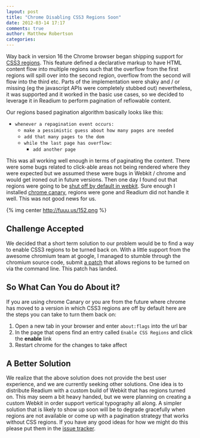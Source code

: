 ```yaml
---
layout: post
title: "Chrome Disabling CSS3 Regions Soon"
date: 2012-03-14 17:17
comments: true
author: Matthew Robertson
categories: 
---
```

Way back in version 16 the Chrome browser began shipping support for [CSS3 regions](http://dev.w3.org/csswg/css3-regions/). This feature defined a declarative markup to have HTML content flow into multiple regions such that the overflow from the first regions will spill over into the second region, overflow from the second will flow into the third etc. Parts of the implementation were shaky and / or missing (eg the javascript APIs were completely stubbed out) nevertheless, it was supported and it worked in the basic use cases, so we decided to leverage it in Readium to perform pagination of reflowable content. 

Our regions based pagination algorithm basically looks like this:

* `whenever a repagination event occurs:`
  * `make a pessimistic guess about how many pages are needed`
  * `add that many pages to the dom`
  * `while the last page has overflow:`
    * `add another page` 

This was all working well enough in terms of paginating the content. There were some bugs related to click-able areas not being rendered where they were expected but we assumed these were bugs in Webkit / chrome and would get ironed out in future versions. Then one day I found out that regions were going to be [shut off by default in webkit](https://bugs.webkit.org/show_bug.cgi?id=78525#c0). Sure enough I installed [chrome canary](http://tools.google.com/dlpage/chromesxs), regions were gone and Readium did not handle it well. This was not good news for us.

{% img center http://fuuu.us/152.png %}

## Challenge Accepted

We decided that a short term solution to our problem would be to find a way to enable CSS3 regions to be turned back on. With a little support from the awesome chromium team at google, I managed to stumble through the chromium source code, submit [a patch](https://chromiumcodereview.appspot.com/9523002/) that allows regions to be turned on via the command line. This patch has landed.

## So What Can You do About it?

If you are using chrome Canary or you are from the future where chrome has moved to a version in which CSS3 regions are off by default here are the steps you can take to turn them back on:

1. Open a new tab in your browser and enter `about:flags` into the url bar
2. In the page that opens find an entry called `Enable CSS Regions` and click the **enable** link
3. Restart chrome for the changes to take affect

## A Better Solution

We realize that the above solution does not provide the best user experience, and we are currently seeking other solutions. One idea is to distribute Readium with a custom build of Webkit that has regions turned on. This may seem a bit heavy handed, but we were planning on creating a custom Webkit in order support vertical typography all along. A simpler solution that is likely to show up soon will be to degrade gracefully when regions are not available or come up with a pagination strategy that works without CSS regions. If you have any good ideas for how we might do this please put them in the [issue tracker](https://github.com/readium/readium/issues?sort=created&direction=desc&state=open).
